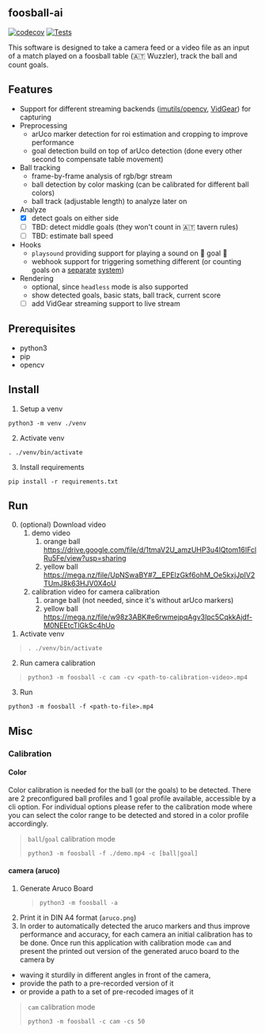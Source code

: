 ## foosball-ai  
[![codecov](https://codecov.io/gh/DarwinsBuddy/foosball-ai/branch/main/graph/badge.svg?token=ACYNOG1WFW)](https://codecov.io/gh/DarwinsBuddy/foosball-ai)
[![Tests](https://github.com/DarwinsBuddy/foosball-ai/actions/workflows/test.yml/badge.svg)](https://github.com/DarwinsBuddy/foosball-ai/actions/workflows/test.yml)

This software is designed to take a camera feed or a video file as an input of a match played
on a foosball table (🇦🇹 Wuzzler), track the ball and count goals.

## Features

* Support for different streaming backends ([imutils/opencv](https://docs.opencv.org/4.x/d8/dfe/classcv_1_1VideoCapture.html), [VidGear](https://abhitronix.github.io/vidgear/latest/)) for capturing
* Preprocessing
  * arUco marker detection for roi estimation and cropping to improve performance
  * goal detection build on top of arUco detection (done every other second to compensate table movement)
* Ball tracking
  * frame-by-frame analysis of rgb/bgr stream
  * ball detection by color masking (can be calibrated for different ball colors)
  * ball track (adjustable length) to analyze later on
* Analyze
  * [X] detect goals on either side
  * [ ] TBD: detect middle goals (they won't count in 🇦🇹 tavern rules)
  * [ ] TBD: estimate ball speed
* Hooks
  * `playsound` providing support for playing a sound on 📢 goal 🎉
  * webhook support for triggering something different (or counting goals on a [separate](https://github.com/5GS/foosball) [system](https://github.com/5GS/foosball-ui))
* Rendering
  * optional, since `headless` mode is also supported
  * show detected goals, basic stats, ball track, current score
  * [ ] add VidGear streaming support to live stream

## Prerequisites
* python3  
* pip
* opencv
  
## Install  
  
1. Setup a venv  
```#!/bin/sh  
python3 -m venv ./venv  
```  
2. Activate venv  
```#!/bin/sh  
. ./venv/bin/activate  
```  
3. Install requirements  
```#!/bin/sh  
pip install -r requirements.txt  
```
## Run  
0. (optional) Download video
   1. demo video
      1. orange ball https://drive.google.com/file/d/1tmaV2U_amzUHP3u4lQtom16IFclRu5Fe/view?usp=sharing
      1. yellow ball https://mega.nz/file/UpNSwaBY#7__EPElzGkf6ohM_Oe5kxjJpIV2TUmJ8k63HJV0X4oU
   1. calibration video for camera calibration
      1. orange ball (not needed, since it's without arUco markers)
      2. yellow ball https://mega.nz/file/w98z3ABK#e6rwmejpqAgv3Ipc5CqkkAjdf-M0NEEtcTlGkSc4hUo
1. Activate venv  
> ```#!/bin/sh  
> . ./venv/bin/activate  
> ```
2. Run camera calibration
> ```#!/bin/sh  
> python3 -m foosball -c cam -cv <path-to-calibration-video>.mp4
> ```
3. Run
```#!/bin/sh  
python3 -m foosball -f <path-to-file>.mp4
```
## Misc
### Calibration
#### Color
Color calibration is needed for the ball (or the goals) to be detected.
There are 2 preconfigured ball profiles and 1 goal profile available, accessible
by a cli option. For individual options please refer to the calibration mode where you can select the color range to 
be detected and stored in a color profile accordingly.

> `ball`/`goal` calibration mode
> ```#!/bin/sh  
> python3 -m foosball -f ./demo.mp4 -c [ball|goal]
> ```

#### camera (aruco)
1. Generate Aruco Board
   > ```#!/bin/sh  
   > python3 -m foosball -a
   > ```
2. Print it in DIN A4 format (`aruco.png`)
3. In order to automatically detected the aruco markers and thus
improve performance and accuracy, for each camera an initial calibration has to be done.
Once run this application with calibration mode `cam` and present the printed out version of
the generated aruco board to the camera by
- waving it sturdily in different angles in front of the camera,
- provide the path to a pre-recorded version of it
- or provide a path to a set of pre-recoded images of it

>`cam` calibration mode
> ```#!/bin/sh  
> python3 -m foosball -c cam -cs 50
> ```
